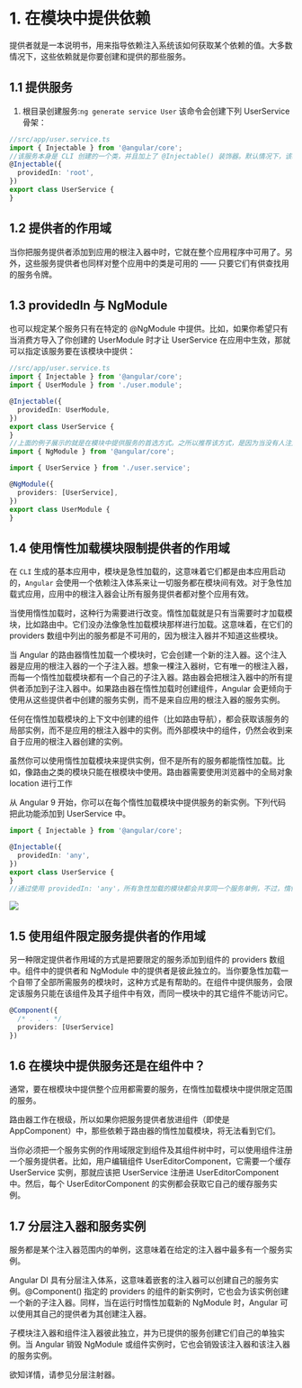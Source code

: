 # 1. 在模块中提供依赖
提供者就是一本说明书，用来指导依赖注入系统该如何获取某个依赖的值。大多数情况下，这些依赖就是你要创建和提供的那些服务。
## 1.1 提供服务
1. 根目录创建服务:`ng generate service User`
该命令会创建下列 UserService 骨架：

```ts
//src/app/user.service.ts
import { Injectable } from '@angular/core';
//该服务本身是 CLI 创建的一个类，并且加上了 @Injectable() 装饰器。默认情况下，该装饰器是用 providedIn 属性进行配置的，它会为该服务创建一个提供者。在这个例子中，providedIn: 'root' 指定 Angular 应该在根注入器中提供该服务。
@Injectable({
  providedIn: 'root',
})
export class UserService {
}
```

## 1.2 提供者的作用域
当你把服务提供者添加到应用的根注入器中时，它就在整个应用程序中可用了。另外，这些服务提供者也同样对整个应用中的类是可用的 —— 只要它们有供查找用的服务令牌。

## 1.3 providedIn 与 NgModule

也可以规定某个服务只有在特定的 @NgModule 中提供。比如，如果你希望只有当消费方导入了你创建的 UserModule 时才让 UserService 在应用中生效，那就可以指定该服务要在该模块中提供：

```ts
//src/app/user.service.ts
import { Injectable } from '@angular/core';
import { UserModule } from './user.module';

@Injectable({
  providedIn: UserModule,
})
export class UserService {
}
//上面的例子展示的就是在模块中提供服务的首选方式。之所以推荐该方式，是因为当没有人注入它时，该服务就可以被摇树优化掉。如果没办法指定哪个模块该提供这个服务，你也可以在那个模块中为该服务声明一个提供者：
import { NgModule } from '@angular/core';

import { UserService } from './user.service';

@NgModule({
  providers: [UserService],
})
export class UserModule {
}
```
## 1.4 使用惰性加载模块限制提供者的作用域
在 `CLI` 生成的基本应用中，模块是急性加载的，这意味着它们都是由本应用启动的，`Angular` 会使用一个依赖注入体系来让一切服务都在模块间有效。对于急性加载式应用，应用中的根注入器会让所有服务提供者都对整个应用有效。

当使用惰性加载时，这种行为需要进行改变。惰性加载就是只有当需要时才加载模块，比如路由中。它们没办法像急性加载模块那样进行加载。这意味着，在它们的 providers 数组中列出的服务都是不可用的，因为根注入器并不知道这些模块。

当 Angular 的路由器惰性加载一个模块时，它会创建一个新的注入器。这个注入器是应用的根注入器的一个子注入器。想象一棵注入器树，它有唯一的根注入器，而每一个惰性加载模块都有一个自己的子注入器。路由器会把根注入器中的所有提供者添加到子注入器中。如果路由器在惰性加载时创建组件，Angular 会更倾向于使用从这些提供者中创建的服务实例，而不是来自应用的根注入器的服务实例。

任何在惰性加载模块的上下文中创建的组件（比如路由导航），都会获取该服务的局部实例，而不是应用的根注入器中的实例。而外部模块中的组件，仍然会收到来自于应用的根注入器创建的实例。

虽然你可以使用惰性加载模块来提供实例，但不是所有的服务都能惰性加载。比如，像路由之类的模块只能在根模块中使用。路由器需要使用浏览器中的全局对象 location 进行工作

从 Angular 9 开始，你可以在每个惰性加载模块中提供服务的新实例。下列代码把此功能添加到 UserService 中。

```ts
import { Injectable } from '@angular/core';

@Injectable({
  providedIn: 'any',
})
export class UserService {
}
//通过使用 providedIn: 'any'，所有急性加载的模块都会共享同一个服务单例，不过，惰性加载模块各自有它们自己独有的单例。如下所示。
```
![](https://angular.cn/generated/images/guide/providers/any-provider.svg)

## 1.5 使用组件限定服务提供者的作用域
另一种限定提供者作用域的方式是把要限定的服务添加到组件的 providers 数组中。组件中的提供者和 NgModule 中的提供者是彼此独立的。当你要急性加载一个自带了全部所需服务的模块时，这种方式是有帮助的。在组件中提供服务，会限定该服务只能在该组件及其子组件中有效，而同一模块中的其它组件不能访问它。

```ts
@Component({
  /* . . . */
  providers: [UserService]
})
```

## 1.6 在模块中提供服务还是在组件中？
通常，要在根模块中提供整个应用都需要的服务，在惰性加载模块中提供限定范围的服务。

路由器工作在根级，所以如果你把服务提供者放进组件（即使是 AppComponent）中，那些依赖于路由器的惰性加载模块，将无法看到它们。

当你必须把一个服务实例的作用域限定到组件及其组件树中时，可以使用组件注册一个服务提供者。比如，用户编辑组件 UserEditorComponent，它需要一个缓存 UserService 实例，那就应该把 UserService 注册进 UserEditorComponent 中。然后，每个 UserEditorComponent 的实例都会获取它自己的缓存服务实例。

## 1.7 分层注入器和服务实例
服务都是某个注入器范围内的单例，这意味着在给定的注入器中最多有一个服务实例。

Angular DI 具有分层注入体系，这意味着嵌套的注入器可以创建自己的服务实例。@Component() 指定的 providers 的组件的新实例时，它也会为该实例创建一个新的子注入器。同样，当在运行时惰性加载新的 NgModule 时，Angular 可以使用其自己的提供者为其创建注入器。

子模块注入器和组件注入器彼此独立，并为已提供的服务创建它们自己的单独实例。当 Angular 销毁 NgModule 或组件实例时，它也会销毁该注入器和该注入器的服务实例。

欲知详情，请参见分层注射器。